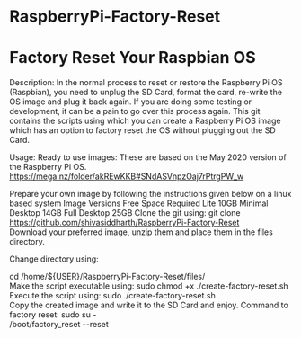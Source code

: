 # RaspberryPi-Factory-Reset

# Factory Reset Your Raspbian OS
Description:
In the normal process to reset or restore the Raspberry Pi OS (Raspbian), you need to unplug the SD Card, format the card, re-write the OS image and plug it back again. If you are doing some testing or development, it can be a pain to go over this process again. This git contains the scripts using which you can create a Raspberry Pi OS image which has an option to factory reset the OS without plugging out the SD Card.

Usage:
Ready to use images:
These are based on the May 2020 version of the Raspberry Pi OS.
https://mega.nz/folder/akREwKKB#SNdASVnpzOaj7rPtrgPW_w

Prepare your own image by following the instructions given below on a linux based system
Image Versions	Free Space Required
Lite	10GB
Minimal Desktop	14GB
Full Desktop	25GB
Clone the git using:
git clone https://github.com/shivasiddharth/RaspberryPi-Factory-Reset  
Download your preferred image, unzip them and place them in the files directory.

Change directory using:

cd /home/${USER}/RaspberryPi-Factory-Reset/files/   
Make the script executable using:
sudo chmod +x ./create-factory-reset.sh  
Execute the script using:
sudo ./create-factory-reset.sh  
Copy the created image and write it to the SD Card and enjoy.
Command to factory reset:
sudo su -   
/boot/factory_reset --reset    
